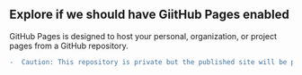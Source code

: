 ## Explore if we should have GiitHub Pages enabled

GitHub Pages is designed to host your personal, organization, or project pages from a GitHub repository.

```diff
-  Caution: This repository is private but the published site will be public.
```
